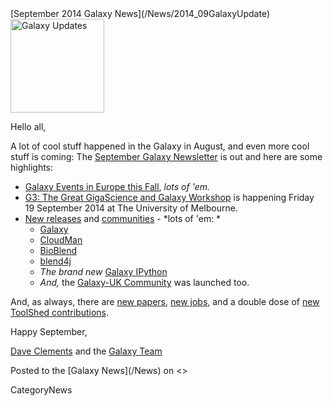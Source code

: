 <div class='newsItemHeader'>[September 2014 Galaxy News](/News/2014_09GalaxyUpdate)</div>

<div class='right'>
<a href='/GalaxyUpdates/2014_09/'><img src='/Images/Logos/GalaxyUpdate200.png' alt='Galaxy Updates' width=150 /></a>
</div>

Hello all,

A lot of cool stuff happened in the Galaxy in August, and even more cool stuff is coming: The [September Galaxy Newsletter](/GalaxyUpdates/2014_09) is out and here are some highlights:
 
* [Galaxy Events in Europe this Fall](/GalaxyUpdates/2014_09/#galaxy-events-in-europe-fall-2014), *lots of 'em.*
* [G3: The Great GigaScience and Galaxy Workshop](/GalaxyUpdates/2014_09/#the-great-gigascience-and-galaxy-workshop) is happening Friday 19 September 2014 at The University of Melbourne.
* [New releases](/GalaxyUpdates/2014_09/#new-releases) and [communities](/GalaxyUpdates/2014_09/#galaxy-uk-community-launched) - *lots of 'em: *
  * [Galaxy](/GalaxyUpdates/2014_09/#august-11-2014-galaxy-distribution)
  * [CloudMan](/GalaxyUpdates/2014_09/#august-2014-cloudman-release)
  * [BioBlend](/GalaxyUpdates/2014_09/#bioblend-051-release)
  * [blend4j](/GalaxyUpdates/2014_09/#blend4j-011-release)
  * *The brand new* [Galaxy IPython](/GalaxyUpdates/2014_09/#galaxy-ipython)
  * *And,* the [Galaxy-UK Community](/GalaxyUpdates/2014_09/#galaxy-uk-community-launched) was launched too.

And, as always, there are [new papers](/GalaxyUpdates/2014_09/#new-papers), [new jobs](/GalaxyUpdates/2014_09/#whos-hiring), and a double dose of [new ToolShed contributions](/GalaxyUpdates/2014_09/#toolshed-contributions).

Happy September,

[Dave Clements](/DaveClements) and the [Galaxy Team](/GalaxyTeam)

<div class='newsItemFooter'>Posted to the [Galaxy News](/News) on <<Date(2014-08-29T11:43:55Z)>> </div>

CategoryNews
